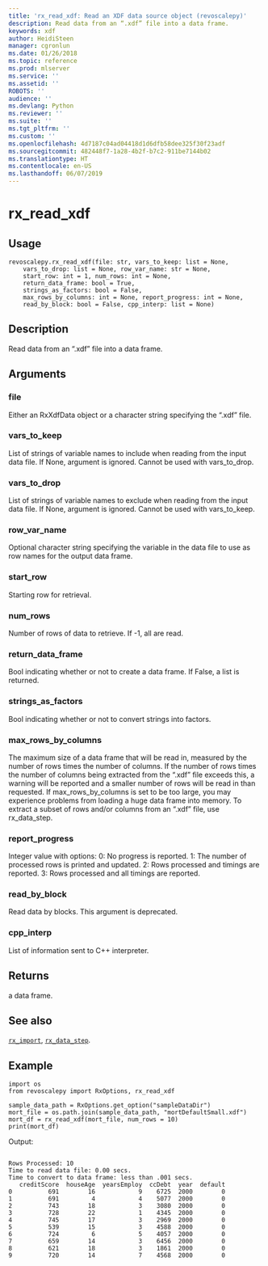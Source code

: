 ```yaml
---
title: 'rx_read_xdf: Read an XDF data source object (revoscalepy)'
description: Read data from an “.xdf” file into a data frame.
keywords: xdf
author: HeidiSteen
manager: cgronlun
ms.date: 01/26/2018
ms.topic: reference
ms.prod: mlserver
ms.service: ''
ms.assetid: ''
ROBOTS: ''
audience: ''
ms.devlang: Python
ms.reviewer: ''
ms.suite: ''
ms.tgt_pltfrm: ''
ms.custom: ''
ms.openlocfilehash: 4d7187c04ad04418d1d6dfb58dee325f30f23adf
ms.sourcegitcommit: 482448f7-1a28-4b2f-b7c2-911be7144b02
ms.translationtype: HT
ms.contentlocale: en-US
ms.lasthandoff: 06/07/2019
---
```

# <a name="rxreadxdf"></a>rx_read_xdf


 


## <a name="usage"></a>Usage



```
revoscalepy.rx_read_xdf(file: str, vars_to_keep: list = None,
    vars_to_drop: list = None, row_var_name: str = None,
    start_row: int = 1, num_rows: int = None,
    return_data_frame: bool = True,
    strings_as_factors: bool = False,
    max_rows_by_columns: int = None, report_progress: int = None,
    read_by_block: bool = False, cpp_interp: list = None)
```





## <a name="description"></a>Description

Read data from an “.xdf” file into a data frame.


## <a name="arguments"></a>Arguments


### <a name="file"></a>file

Either an RxXdfData object or a character string specifying the “.xdf” file.


### <a name="varstokeep"></a>vars_to_keep

List of strings of variable names to include when reading from the input data file. If None, argument is ignored. Cannot be used with vars_to_drop.


### <a name="varstodrop"></a>vars_to_drop

List of strings of variable names to exclude when reading from the input data file. If None, argument is ignored. Cannot be used with vars_to_keep.


### <a name="rowvarname"></a>row_var_name

Optional character string specifying the variable in the data file to use as row names for the output data frame.


### <a name="startrow"></a>start_row

Starting row for retrieval.


### <a name="numrows"></a>num_rows

Number of rows of data to retrieve. If -1, all are read.


### <a name="returndataframe"></a>return_data_frame

Bool indicating whether or not to create a data frame. If False, a list is returned.


### <a name="stringsasfactors"></a>strings_as_factors

Bool indicating whether or not to convert strings into factors.


### <a name="maxrowsbycolumns"></a>max_rows_by_columns

The maximum size of a data frame that will be read in, measured by the number of rows times the number of columns. If the number of rows times the number of columns being extracted from the “.xdf” file exceeds this, a warning will be reported and a smaller number of rows will be read in than requested. If max_rows_by_columns is set to be too large, you may experience problems from loading a huge data frame into memory. To extract a subset of rows and/or columns from an “.xdf” file, use rx_data_step.


### <a name="reportprogress"></a>report_progress

Integer value with options: 0: No progress is reported.
1: The number of processed rows is printed and updated.
2: Rows processed and timings are reported.
3: Rows processed and all timings are reported.


### <a name="readbyblock"></a>read_by_block

Read data by blocks. This argument is deprecated.


### <a name="cppinterp"></a>cpp_interp

List of information sent to C++ interpreter.


## <a name="returns"></a>Returns

a data frame.


## <a name="see-also"></a>See also

[`rx_import`](rx-import.md), [`rx_data_step`](rx-data-step.md).


## <a name="example"></a>Example



```
import os
from revoscalepy import RxOptions, rx_read_xdf

sample_data_path = RxOptions.get_option("sampleDataDir")
mort_file = os.path.join(sample_data_path, "mortDefaultSmall.xdf")
mort_df = rx_read_xdf(mort_file, num_rows = 10)
print(mort_df)
```


Output:



```

Rows Processed: 10
Time to read data file: 0.00 secs.
Time to convert to data frame: less than .001 secs.
   creditScore  houseAge  yearsEmploy  ccDebt  year  default
0          691        16            9    6725  2000        0
1          691         4            4    5077  2000        0
2          743        18            3    3080  2000        0
3          728        22            1    4345  2000        0
4          745        17            3    2969  2000        0
5          539        15            3    4588  2000        0
6          724         6            5    4057  2000        0
7          659        14            3    6456  2000        0
8          621        18            3    1861  2000        0
9          720        14            7    4568  2000        0
```

